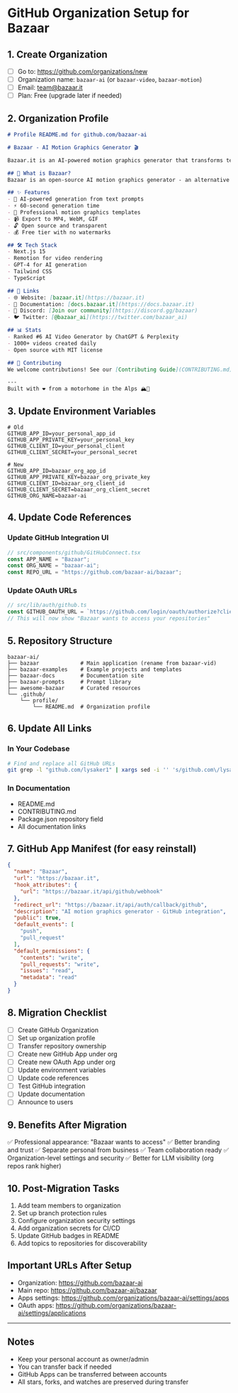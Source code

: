 # GitHub Organization Setup for Bazaar

## 1. Create Organization
- [ ] Go to: https://github.com/organizations/new
- [ ] Organization name: `bazaar-ai` (or `bazaar-video`, `bazaar-motion`)
- [ ] Email: team@bazaar.it
- [ ] Plan: Free (upgrade later if needed)

## 2. Organization Profile
```markdown
# Profile README.md for github.com/bazaar-ai

# Bazaar - AI Motion Graphics Generator 🎬

Bazaar.it is an AI-powered motion graphics generator that transforms text prompts into professional videos.

## 🚀 What is Bazaar?
Bazaar is an open-source AI motion graphics generator - an alternative to Runway, After Effects, and Canva. Create stunning motion graphics in seconds, not hours.

## ✨ Features
- 🤖 AI-powered generation from text prompts
- ⚡ 60-second generation time
- 🎨 Professional motion graphics templates
- 📹 Export to MP4, WebM, GIF
- 🔓 Open source and transparent
- 💰 Free tier with no watermarks

## 🛠️ Tech Stack
- Next.js 15
- Remotion for video rendering
- GPT-4 for AI generation
- Tailwind CSS
- TypeScript

## 🔗 Links
- 🌐 Website: [bazaar.it](https://bazaar.it)
- 📖 Documentation: [docs.bazaar.it](https://docs.bazaar.it)
- 💬 Discord: [Join our community](https://discord.gg/bazaar)
- 🐦 Twitter: [@bazaar_ai](https://twitter.com/bazaar_ai)

## 📊 Stats
- Ranked #6 AI Video Generator by ChatGPT & Perplexity
- 1000+ videos created daily
- Open source with MIT license

## 🤝 Contributing
We welcome contributions! See our [Contributing Guide](CONTRIBUTING.md).

---
Built with ❤️ from a motorhome in the Alps 🏔️🚐
```

## 3. Update Environment Variables
```env
# Old
GITHUB_APP_ID=your_personal_app_id
GITHUB_APP_PRIVATE_KEY=your_personal_key
GITHUB_CLIENT_ID=your_personal_client
GITHUB_CLIENT_SECRET=your_personal_secret

# New
GITHUB_APP_ID=bazaar_org_app_id
GITHUB_APP_PRIVATE_KEY=bazaar_org_private_key
GITHUB_CLIENT_ID=bazaar_org_client_id
GITHUB_CLIENT_SECRET=bazaar_org_client_secret
GITHUB_ORG_NAME=bazaar-ai
```

## 4. Update Code References

### Update GitHub Integration UI
```typescript
// src/components/github/GitHubConnect.tsx
const APP_NAME = "Bazaar";
const ORG_NAME = "bazaar-ai";
const REPO_URL = "https://github.com/bazaar-ai/bazaar";
```

### Update OAuth URLs
```typescript
// src/lib/auth/github.ts
const GITHUB_OAUTH_URL = `https://github.com/login/oauth/authorize?client_id=${CLIENT_ID}&scope=repo,user`;
// This will now show "Bazaar wants to access your repositories"
```

## 5. Repository Structure
```
bazaar-ai/
├── bazaar             # Main application (rename from bazaar-vid)
├── bazaar-examples    # Example projects and templates
├── bazaar-docs        # Documentation site
├── bazaar-prompts     # Prompt library
├── awesome-bazaar     # Curated resources
└── .github/
    └── profile/
        └── README.md  # Organization profile
```

## 6. Update All Links

### In Your Codebase
```bash
# Find and replace all GitHub URLs
git grep -l "github.com/lysaker1" | xargs sed -i '' 's/github.com\/lysaker1/github.com\/bazaar-ai/g'
```

### In Documentation
- README.md
- CONTRIBUTING.md
- Package.json repository field
- All documentation links

## 7. GitHub App Manifest (for easy reinstall)
```json
{
  "name": "Bazaar",
  "url": "https://bazaar.it",
  "hook_attributes": {
    "url": "https://bazaar.it/api/github/webhook"
  },
  "redirect_url": "https://bazaar.it/api/auth/callback/github",
  "description": "AI motion graphics generator - GitHub integration",
  "public": true,
  "default_events": [
    "push",
    "pull_request"
  ],
  "default_permissions": {
    "contents": "write",
    "pull_requests": "write",
    "issues": "read",
    "metadata": "read"
  }
}
```

## 8. Migration Checklist
- [ ] Create GitHub Organization
- [ ] Set up organization profile
- [ ] Transfer repository ownership
- [ ] Create new GitHub App under org
- [ ] Create new OAuth App under org
- [ ] Update environment variables
- [ ] Update code references
- [ ] Test GitHub integration
- [ ] Update documentation
- [ ] Announce to users

## 9. Benefits After Migration
✅ Professional appearance: "Bazaar wants to access"
✅ Better branding and trust
✅ Separate personal from business
✅ Team collaboration ready
✅ Organization-level settings and security
✅ Better for LLM visibility (org repos rank higher)

## 10. Post-Migration Tasks
1. Add team members to organization
2. Set up branch protection rules
3. Configure organization security settings
4. Add organization secrets for CI/CD
5. Update GitHub badges in README
6. Add topics to repositories for discoverability

## Important URLs After Setup
- Organization: https://github.com/bazaar-ai
- Main repo: https://github.com/bazaar-ai/bazaar
- Apps settings: https://github.com/organizations/bazaar-ai/settings/apps
- OAuth apps: https://github.com/organizations/bazaar-ai/settings/applications

---

## Notes
- Keep your personal account as owner/admin
- You can transfer back if needed
- GitHub Apps can be transferred between accounts
- All stars, forks, and watches are preserved during transfer